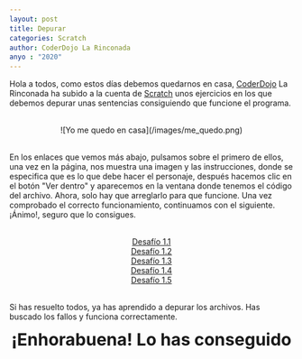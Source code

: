 ```yaml
---
layout: post
title: Depurar
categories: Scratch
author: CoderDojo La Rinconada
anyo : "2020"
---
```


Hola a todos, como estos días debemos quedarnos en casa, [CoderDojo] La Rinconada ha subido a la cuenta de [Scratch] unos ejercicios en los que debemos depurar unas sentencias consiguiendo que funcione el programa.

<br>
<span style="display:block;text-align:center">![Yo me quedo en casa](/images/me_quedo.png)</span>
<br>

En los enlaces que vemos más abajo, pulsamos sobre el primero de ellos, una vez en la página, nos muestra una imagen y las instrucciones, donde se especifica que es lo que debe hacer el personaje, después hacemos clic en el botón "Ver dentro" y aparecemos en la ventana donde tenemos el código del archivo. Ahora, solo hay que arreglarlo para que funcione.
Una vez comprobado el correcto funcionamiento, continuamos con el siguiente. ¡Ánimo!, seguro que lo consigues.

<br>
<span style="display:block;text-align:center"><a href="https://scratch.mit.edu/projects/377688106" target="blank">Desafío 1.1</a></span>
<span style="display:block;text-align:center"><a href="https://scratch.mit.edu/projects/377688590" target="blank">Desafío 1.2</a></span>
<span style="display:block;text-align:center"><a href="https://scratch.mit.edu/projects/377688590" target="blank">Desafío 1.3</a></span>
<span style="display:block;text-align:center"><a href="https://scratch.mit.edu/projects/377695234" target="blank">Desafío 1.4</a></span>
<span style="display:block;text-align:center"><a href="https://scratch.mit.edu/projects/377698189" target="blank">Desafío 1.5</a></span>
<br>

Si has resuelto todos, ya has aprendido a depurar los archivos. Has buscado los fallos y funciona correctamente.

<span style="display:block;text-align:center;font-size:30px"><strong>¡Enhorabuena! Lo has conseguido</strong></span>


[CoderDojo]: https://coderdojo.com/es-ES
[Scratch]: https://scratch.mit.edu/





